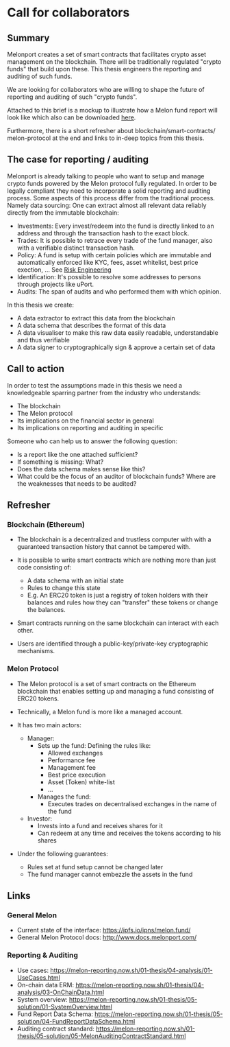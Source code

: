 # Call for collaborators

## Summary

Melonport creates a set of smart contracts that facilitates crypto asset
management on the blockchain. There will be traditionally regulated
"crypto funds" that build upon these. This thesis engineers the reporting
and auditing of such funds.

We are looking for collaborators who are willing to shape the future of
reporting and auditing of such "crypto funds".

Attached to this brief is a mockup to illustrate how a Melon fund report will
look like which also can be downloaded [here](https://melon-reporting.now.sh/assets/Melon-Report-Mockup-v2.pdf).

Furthermore, there is a short refresher about blockchain/smart-contracts/
melon-protocol at the end and links to in-deep topics from this thesis.

## The case for reporting / auditing

Melonport is already talking to people who want to setup and manage crypto
funds powered by the Melon protocol fully regulated. In order to be legally compliant
they need to incorporate a solid reporting and auditing process. Some aspects
of this process differ from the traditional process. Namely data sourcing:
One can extract almost all relevant data reliably directly from the immutable
blockchain:

- Investments: Every invest/redeem into the fund is directly linked to an
  address and through the transaction hash to the exact block.
- Trades: It is possible to retrace every trade of the fund manager, also with
  a verifiable distinct transaction hash.
- Policy: A fund is setup with certain policies which are immutable and
  automatically enforced like KYC, fees, asset whitelist, best price exection,
  ... See [Risk Engineering](http://www.docs.melonport.com/chapters/risk_engineering.html#risk-engineering)
- Identification: It's possible to resolve some addresses to persons through
  projects like uPort.
- Audits: The span of audits and who performed them with which opinion.

In this thesis we create:

- A data extractor to extract this data from the blockchain
- A data schema that describes the format of this data
- A data visualiser to make this raw data easily readable, understandable and thus verifiable
- A data signer to cryptographically sign & approve a certain set of data

## Call to action

In order to test the assumptions made in this thesis we need a knowledgeable
sparring partner from the industry who understands:

- The blockchain
- The Melon protocol
- Its implications on the financial sector in general
- Its implications on reporting and auditing in specific

Someone who can help us to answer the following question:

- Is a report like the one attached sufficient?
- If something is missing: What?
- Does the data schema makes sense like this?
- What could be the focus of an auditor of blockchain funds? Where are the
  weaknesses that needs to be audited?

## Refresher

### Blockchain (Ethereum)

- The blockchain is a decentralized and trustless computer with with a guaranteed
  transaction history that cannot be tampered with.

- It is possible to write smart contracts which are nothing more than just code
  consisting of:

  - A data schema with an initial state
  - Rules to change this state
  - E.g. An ERC20 token is just a registry of token holders with their balances
    and rules how they can "transfer" these tokens or change the balances.

- Smart contracts running on the same blockchain can interact with each other.

- Users are identified through a public-key/private-key cryptographic mechanisms.

### Melon Protocol

- The Melon protocol is a set of smart contracts on the Ethereum blockchain that
  enables setting up and managing a fund consisting of ERC20 tokens.
- Technically, a Melon fund is more like a managed account.

- It has two main actors:

  - Manager:
    - Sets up the fund: Defining the rules like:
      - Allowed exchanges
      - Performance fee
      - Management fee
      - Best price execution
      - Asset (Token) white-list
      - ...
    - Manages the fund:
      - Executes trades on decentralised exchanges in the name of the fund
  - Investor:
    - Invests into a fund and receives shares for it
    - Can redeem at any time and receives the tokens according to his shares

- Under the following guarantees:
  - Rules set at fund setup cannot be changed later
  - The fund manager cannot embezzle the assets in the fund

## Links

### General Melon

- Current state of the interface: https://ipfs.io/ipns/melon.fund/
- General Melon Protocol docs: http://www.docs.melonport.com/

### Reporting & Auditing

- Use cases: https://melon-reporting.now.sh/01-thesis/04-analysis/01-UseCases.html
- On-chain data ERM: https://melon-reporting.now.sh/01-thesis/04-analysis/03-OnChainData.html
- System overview: https://melon-reporting.now.sh/01-thesis/05-solution/01-SystemOverview.html
- Fund Report Data Schema: https://melon-reporting.now.sh/01-thesis/05-solution/04-FundReportDataSchema.html
- Auditing contract standard: https://melon-reporting.now.sh/01-thesis/05-solution/05-MelonAuditingContractStandard.html
